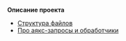 **Описание проекта**

* [Структура файлов](folders.md)
* [Про аякс-запросы и обработчики](ajax_handlers.md)